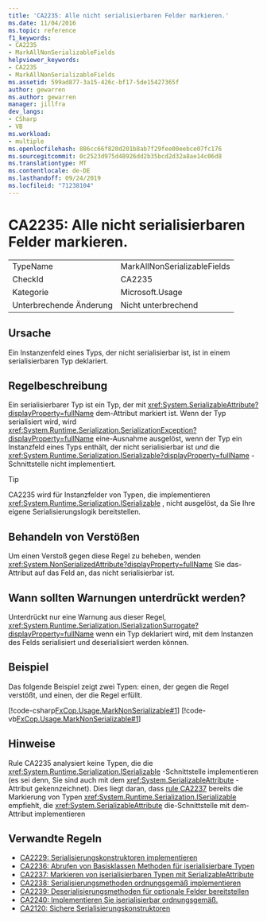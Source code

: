 ```yaml
---
title: 'CA2235: Alle nicht serialisierbaren Felder markieren.'
ms.date: 11/04/2016
ms.topic: reference
f1_keywords:
- CA2235
- MarkAllNonSerializableFields
helpviewer_keywords:
- CA2235
- MarkAllNonSerializableFields
ms.assetid: 599ad877-3a15-426c-bf17-5de15427365f
author: gewarren
ms.author: gewarren
manager: jillfra
dev_langs:
- CSharp
- VB
ms.workload:
- multiple
ms.openlocfilehash: 886cc66f820d201b8ab7f29fee00eebce07fc176
ms.sourcegitcommit: 0c2523d975d48926dd2b35bcd2d32a8ae14c06d8
ms.translationtype: MT
ms.contentlocale: de-DE
ms.lasthandoff: 09/24/2019
ms.locfileid: "71238104"
---
```

# <a name="ca2235-mark-all-non-serializable-fields"></a>CA2235: Alle nicht serialisierbaren Felder markieren.

|||
|-|-|
|TypeName|MarkAllNonSerializableFields|
|CheckId|CA2235|
|Kategorie|Microsoft.Usage|
|Unterbrechende Änderung|Nicht unterbrechend|

## <a name="cause"></a>Ursache

Ein Instanzenfeld eines Typs, der nicht serialisierbar ist, ist in einem serialisierbaren Typ deklariert.

## <a name="rule-description"></a>Regelbeschreibung

Ein serialisierbarer Typ ist ein Typ, der mit <xref:System.SerializableAttribute?displayProperty=fullName> dem-Attribut markiert ist. Wenn der Typ serialisiert wird, wird <xref:System.Runtime.Serialization.SerializationException?displayProperty=fullName> eine-Ausnahme ausgelöst, wenn der Typ ein Instanzfeld eines Typs enthält, der nicht serialisierbar ist *und* die <xref:System.Runtime.Serialization.ISerializable?displayProperty=fullName> -Schnittstelle nicht implementiert.

> [!TIP]
> CA2235 wird für Instanzfelder von Typen, die implementieren <xref:System.Runtime.Serialization.ISerializable> , nicht ausgelöst, da Sie Ihre eigene Serialisierungslogik bereitstellen.

## <a name="how-to-fix-violations"></a>Behandeln von Verstößen

Um einen Verstoß gegen diese Regel zu beheben, wenden <xref:System.NonSerializedAttribute?displayProperty=fullName> Sie das-Attribut auf das Feld an, das nicht serialisierbar ist.

## <a name="when-to-suppress-warnings"></a>Wann sollten Warnungen unterdrückt werden?

Unterdrückt nur eine Warnung aus dieser Regel, <xref:System.Runtime.Serialization.ISerializationSurrogate?displayProperty=fullName> wenn ein Typ deklariert wird, mit dem Instanzen des Felds serialisiert und deserialisiert werden können.

## <a name="example"></a>Beispiel

Das folgende Beispiel zeigt zwei Typen: einen, der gegen die Regel verstößt, und einen, der die Regel erfüllt.

[!code-csharp[FxCop.Usage.MarkNonSerializable#1](../code-quality/codesnippet/CSharp/ca2235-mark-all-non-serializable-fields_1.cs)]
[!code-vb[FxCop.Usage.MarkNonSerializable#1](../code-quality/codesnippet/VisualBasic/ca2235-mark-all-non-serializable-fields_1.vb)]

## <a name="remarks"></a>Hinweise

Rule CA2235 analysiert keine Typen, die die <xref:System.Runtime.Serialization.ISerializable> -Schnittstelle implementieren (es sei denn, Sie sind auch mit dem <xref:System.SerializableAttribute> -Attribut gekennzeichnet). Dies liegt daran, dass [rule CA2237](../code-quality/ca2237-mark-iserializable-types-with-serializableattribute.md) bereits die Markierung von Typen <xref:System.Runtime.Serialization.ISerializable> empfiehlt, die <xref:System.SerializableAttribute> die-Schnittstelle mit dem-Attribut implementieren

## <a name="related-rules"></a>Verwandte Regeln

- [CA2229: Serialisierungskonstruktoren implementieren](../code-quality/ca2229-implement-serialization-constructors.md)
- [CA2236: Abrufen von Basisklassen Methoden für iserialisierbare Typen](../code-quality/ca2236-call-base-class-methods-on-iserializable-types.md)
- [CA2237: Markieren von iserialisierbaren Typen mit SerializableAttribute](../code-quality/ca2237-mark-iserializable-types-with-serializableattribute.md)
- [CA2238: Serialisierungsmethoden ordnungsgemäß implementieren](../code-quality/ca2238-implement-serialization-methods-correctly.md)
- [CA2239: Deserialisierungsmethoden für optionale Felder bereitstellen](../code-quality/ca2239-provide-deserialization-methods-for-optional-fields.md)
- [CA2240: Implementieren Sie iserialisierbar ordnungsgemäß.](../code-quality/ca2240-implement-iserializable-correctly.md)
- [CA2120: Sichere Serialisierungskonstruktoren](../code-quality/ca2120-secure-serialization-constructors.md)